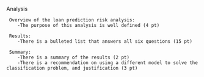 
 Analysis 

     Overview of the loan prediction risk analysis:
        -The purpose of this analysis is well defined (4 pt)

     Results:
        -There is a bulleted list that answers all six questions (15 pt)

     Summary:
        -There is a summary of the results (2 pt)
        -There is a recommendation on using a different model to solve the classification problem, and justification (3 pt)
